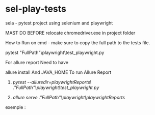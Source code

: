# sel-play-tests
sela -  pytest project using selenium and playwright
 
MAST DO BEFORE
relocate chromedriver.exe in project folder 

How to Run on cmd - make sure to copy the full path to the tests file.

pytest "FullPath"\playwright\test_playwright.py


For allure report
Need to have

allure install
And JAVA_HOME
To run Allure Report

1. *pytest --alluredir=playwrightReports\ ."FullPath"\playwright\test_playwright.py*

2. *allure serve .\"FullPath"\playwright\playwrightReports*

exemple :
